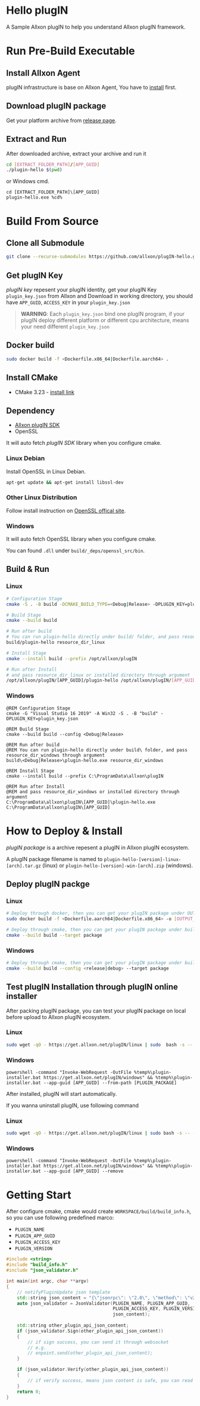 # Hello plugIN
A Sample Allxon plugIN to help you understand Allxon plugIN framework.

# Run Pre-Build Executable

## Install Allxon Agent
plugIN infrastructure is base on Allxon Agent, You have to [install](https://www.allxon.com/knowledge/install-allxon-agent-via-command-prompt) first.

## Download plugIN package
Get your platform archive from [release page](https://github.com/allxon/plugIN-hello/releases).

## Extract and Run
After downloaded archive, extract your archive and run it
```bash
cd [EXTRACT_FOLDER_PATH]/[APP_GUID]
./plugin-hello $(pwd)
```
or Windows cmd.
```batch
cd [EXTRACT_FOLDER_PATH]\[APP_GUID]
plugin-hello.exe %cd%
```

# Build From Source
## Clone all Submodule
```bash
git clone --recurse-submodules https://github.com/allxon/plugIN-hello.git
```

## Get plugIN Key
_plugIN key_ repesent your plugIN identity, get your plugIN Key `plugin_key.json` from Allxon and Download in working directory, you should have `APP_GUID`, `ACCESS_KEY` in your `plugin_key.json`
> **WARNING**: Each `plugin_key.json` bind one plugIN program, if your plugIN deploy different platform or different cpu architecture, means your need different `plugin_key.json` 

## Docker build
```bash
sudo docker build -f <Dockerfile.x86_64|Dockerfile.aarch64> .
```

## Install CMake
- CMake 3.23 - [install link](https://cmake.org/download/)

## Dependency
- [Allxon plugIN SDK](https://github.com/allxon/plugIN-sdk-v2)
- OpenSSL

It will auto fetch _plugIN SDK_ library when you configure cmake.

### Linux Debian
Install OpenSSL in Linux Debian.

```bash
apt-get update && apt-get install libssl-dev
```

### Other Linux Distribution 
Follow install instruction on [OpenSSL offical site](https://www.openssl.org).

### Windows
It will auto fetch OpenSSL library when you configure cmake.

You can found `.dll` under `build/_deps/openssl_src/bin`.

## Build & Run

### Linux
```bash
# Configuration Stage
cmake -S . -B build -DCMAKE_BUILD_TYPE=<Debug|Release> -DPLUGIN_KEY=plugin_key.json

# Build Stage
cmake --build build

# Run after build
# You can run plugin-hello directly under build/ folder, and pass resource_dir_linux through argument
build/plugin-hello resource_dir_linux

# Install Stage
cmake --install build --prefix /opt/allxon/plugIN

# Run after Install
# and pass resource_dir_linux or installed directory through argument
/opt/allxon/plugIN/[APP_GUID]/plugin-hello /opt/allxon/plugIN/[APP_GUID]
```

### Windows
```batch
@REM Configuration Stage
cmake -G "Visual Studio 16 2019" -A Win32 -S . -B "build" -DPLUGIN_KEY=plugin_key.json

@REM Build Stage
cmake --build build --config <Debug|Release>

@REM Run after build
@REM You can run plugin-hello directly under build\ folder, and pass resource_dir_windows through argument
build\<Debug|Release>\plugin-hello.exe resource_dir_windows

@REM Install Stage
cmake --install build --prefix C:\ProgramData\allxon\plugIN

@REM Run after Install
@REM and pass resource_dir_windows or installed directory through argument
C:\ProgramData\allxon\plugIN\[APP_GUID]\plugin-hello.exe C:\ProgramData\allxon\plugIN\[APP_GUID]
```

# How to Deploy & Install
_plugIN package_ is a archive repesent a plugIN in Allxon plugIN ecosystem.

A plugIN package filename is named to `plugin-hello-[version]-linux-[arch].tar.gz` (linux) or `plugin-hello-[version]-win-[arch].zip` (windows). 

## Deploy plugIN packge 

### Linux
```bash
# Deploy through docker, then you can get your plugIN package under OUTPUT_DIRECTORY 
sudo docker build -f <Dockerfile.aarch64|Dockerfile.x86_64> -o [OUTPUT_DIRECTORY] .
```
```bash
# Deploy through cmake, then you can get your plugIN package under build directory
cmake --build build --target package
```

### Windows
```bash
# Deploy through cmake, then you can get your plugIN package under build directory
cmake --build build --config <release|debug> --target package
```

## Test plugIN Installation through plugIN online installer
After packing plugIN package, you can test your plugIN package on local before upload to Allxon plugIN ecosystem. 

### Linux
```bash
sudo wget -qO - https://get.allxon.net/plugIN/linux | sudo  bash -s -- --app-guid [APP_GUID] --from-path [PLUGIN_PACKAGE]
``` 

### Windows
```batch
powershell -command "Invoke-WebRequest -OutFile %temp%\plugin-installer.bat https://get.allxon.net/plugIN/windows" && %temp%\plugin-installer.bat --app-guid [APP_GUID] --from-path [PLUGIN_PACKAGE]
```

After installed, plugIN will start automatically.

If you wanna uninstall plugIN, use following command
 
### Linux 
```bash
sudo wget -qO - https://get.allxon.net/plugIN/linux | sudo bash -s -- --app-guid [APP_GUID] --remove
``` 

### Windows
```batch
powershell -command "Invoke-WebRequest -OutFile %temp%\plugin-installer.bat https://get.allxon.net/plugIN/windows" && %temp%\plugin-installer.bat --app-guid [APP_GUID] --remove
```

# Getting Start
After configure cmake, cmake would create `WORKSPACE/build/build_info.h`, so you can use following predefined marco:
- `PLUGIN_NAME` 
- `PLUGIN_APP_GUID`
- `PLUGIN_ACCESS_KEY`
- `PLUGIN_VERSION`

```cpp
#include <string>
#include "build_info.h"
#include "json_validator.h"

int main(int argc, char **argv)
{
    // notifyPluginUpdate json template
    std::string json_content = "{\"jsonrpc\": \"2.0\", \"method\": \"v2/notifyPluginUpdate\"...}"; 
    auto json_validator = JsonValidator(PLUGIN_NAME, PLUGIN_APP_GUID,
                                        PLUGIN_ACCESS_KEY, PLUGIN_VERSION,
                                        json_content); 
    
    std::string other_plugin_api_json_content;
    if (json_validator.Sign(other_plugin_api_json_content))
    {
        // if sign success, you can send it through websocket
        // e.g. 
        // enpoint.send(other_plugin_api_json_content);
    }

    if (json_validator.Verify(other_plugin_api_json_content))
    {
        // if verify success, means json content is safe, you can read it
    }
    return 0;
}
```